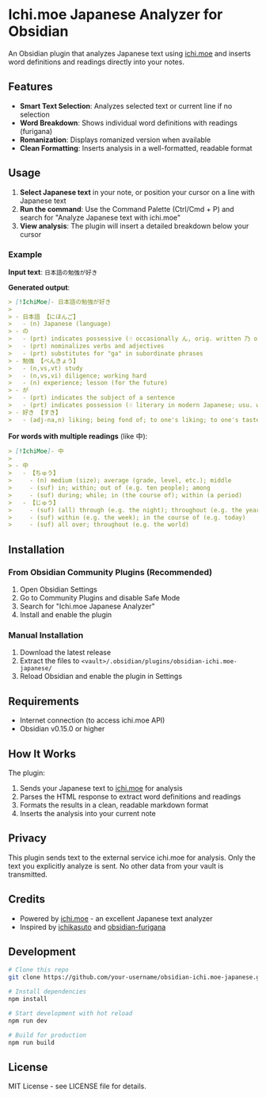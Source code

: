 # Ichi.moe Japanese Analyzer for Obsidian

An Obsidian plugin that analyzes Japanese text using [ichi.moe](https://ichi.moe) and inserts word definitions and readings directly into your notes.

## Features

- **Smart Text Selection**: Analyzes selected text or current line if no selection
- **Word Breakdown**: Shows individual word definitions with readings (furigana)
- **Romanization**: Displays romanized version when available
- **Clean Formatting**: Inserts analysis in a well-formatted, readable format

## Usage

1. **Select Japanese text** in your note, or position your cursor on a line with Japanese text
2. **Run the command**: Use the Command Palette (Ctrl/Cmd + P) and search for "Analyze Japanese text with ichi.moe"
3. **View analysis**: The plugin will insert a detailed breakdown below your cursor

### Example

**Input text**: `日本語の勉強が好き`

**Generated output**:

```markdown
> [!IchiMoe]- 日本語の勉強が好き
>
> - 日本語 【にほんご】
>   - (n) Japanese (language)
> - の
>   - (prt) indicates possessive (☝️ occasionally ん, orig. written 乃 or 之)
>   - (prt) nominalizes verbs and adjectives
>   - (prt) substitutes for "ga" in subordinate phrases
> - 勉強 【べんきょう】
>   - (n,vs,vt) study
>   - (n,vs,vi) diligence; working hard
>   - (n) experience; lesson (for the future)
> - が
>   - (prt) indicates the subject of a sentence
>   - (prt) indicates possession (☝️ literary in modern Japanese; usu. written as ヶ in place names)
> - 好き 【すき】
>   - (adj-na,n) liking; being fond of; to one's liking; to one's taste; preferred; favourite
```

**For words with multiple readings** (like 中):

```markdown
> [!IchiMoe]- 中
>
> - 中
>   - 【ちゅう】
>     - (n) medium (size); average (grade, level, etc.); middle
>     - (suf) in; within; out of (e.g. ten people); among
>     - (suf) during; while; in (the course of); within (a period)
>   - 【じゅう】
>     - (suf) (all) through (e.g. the night); throughout (e.g. the year)
>     - (suf) within (e.g. the week); in the course of (e.g. today)
>     - (suf) all over; throughout (e.g. the world)
```

## Installation

### From Obsidian Community Plugins (Recommended)

1. Open Obsidian Settings
2. Go to Community Plugins and disable Safe Mode
3. Search for "Ichi.moe Japanese Analyzer"
4. Install and enable the plugin

### Manual Installation

1. Download the latest release
2. Extract the files to `<vault>/.obsidian/plugins/obsidian-ichi.moe-japanese/`
3. Reload Obsidian and enable the plugin in Settings

## Requirements

- Internet connection (to access ichi.moe API)
- Obsidian v0.15.0 or higher

## How It Works

The plugin:

1. Sends your Japanese text to [ichi.moe](https://ichi.moe) for analysis
2. Parses the HTML response to extract word definitions and readings
3. Formats the results in a clean, readable markdown format
4. Inserts the analysis into your current note

## Privacy

This plugin sends text to the external service ichi.moe for analysis. Only the text you explicitly analyze is sent. No other data from your vault is transmitted.

## Credits

- Powered by [ichi.moe](https://ichi.moe) - an excellent Japanese text analyzer
- Inspired by [ichikasuto](https://github.com/varugasu/ichikasuto) and [obsidian-furigana](https://github.com/fasiha/obsidian-furigana)

## Development

```bash
# Clone this repo
git clone https://github.com/your-username/obsidian-ichi.moe-japanese.git

# Install dependencies
npm install

# Start development with hot reload
npm run dev

# Build for production
npm run build
```

## License

MIT License - see LICENSE file for details.
